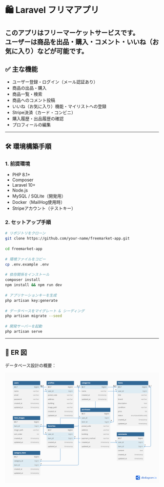 # 🛍 Laravel フリマアプリ

このアプリはフリーマーケットサービスです。  
ユーザーは商品を出品・購入・コメント・いいね（お気に入り）などが可能です。
---
## ✅ 主な機能

- ユーザー登録・ログイン（メール認証あり）
- 商品の出品・購入
- 商品一覧・検索
- 商品へのコメント投稿
- いいね（お気に入り）機能・マイリストへの登録
- Stripe決済（カード・コンビニ）
- 購入履歴・出品履歴の確認
- プロフィールの編集

---

## 🛠 環境構築手順

### 1. 前提環境

- PHP 8.1+
- Composer
- Laravel 10+
- Node.js
- MySQL / SQLite（開発用）
- Docker（MailHog使用時）
- Stripeアカウント（テストキー）

### 2. セットアップ手順

```bash
# リポジトリをクローン
git clone https://github.com/your-name/freemarket-app.git

cd freemarket-app

# 環境ファイルをコピー
cp .env.example .env

# 依存関係をインストール
composer install
npm install && npm run dev

# アプリケーションキーを生成
php artisan key:generate

# データベースをマイグレート & シーディング
php artisan migrate --seed

# 開発サーバーを起動
php artisan serve
```
---

## 📸 ER 図

データベース設計の概要：

![ER図](docs/er-diagram.png)

